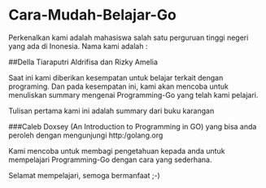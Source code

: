 # Cara-Mudah-Belajar-Go
Perkenalkan kami adalah mahasiswa salah satu perguruan tinggi negeri yang ada di Inonesia. Nama kami adalah :

##Della Tiaraputri Aldrifisa dan Rizky Amelia 

Saat ini kami diberikan kesempatan untuk belajar terkait dengan programing. Dan pada kesempatan ini, kami akan mencoba untuk menuliskan summary mengenai Programming-Go yang telah kami pelajari.

Tulisan pertama kami ini adalah summary dari buku karangan

###Caleb Doxsey (An Introduction to Programming in GO)
yang bisa anda peroleh dengan mengunjungi http:/golang.org

Kami mencoba untuk membagi pengetahuan kepada anda untuk mempelajari Programming-Go dengan cara yang sederhana.

Selamat mempelajari, semoga bermanfaat ;-)
